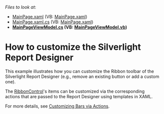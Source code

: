 <!-- default file list -->
*Files to look at*:

* [MainPage.xaml](./CS/SilverlightApplication_ReportDesigner_CustomButton/MainPage.xaml) (VB: [MainPage.xaml](./VB/SilverlightApplication_ReportDesigner_CustomButton/MainPage.xaml))
* [MainPage.xaml.cs](./CS/SilverlightApplication_ReportDesigner_CustomButton/MainPage.xaml.cs) (VB: [MainPage.xaml](./VB/SilverlightApplication_ReportDesigner_CustomButton/MainPage.xaml))
* **[MainPageViewModel.cs](./CS/SilverlightApplication_ReportDesigner_CustomButton/MainPageViewModel.cs) (VB: [MainPageViewModel.vb](./VB/SilverlightApplication_ReportDesigner_CustomButton/MainPageViewModel.vb))**
<!-- default file list end -->
# How to customize the Silverlight Report Designer


<p>This example illustrates how you can customize the Ribbon toolbar of the Silverlight Report Designer (e.g., remove an existing button or add a custom one).</p>
<p>The <a href="http://documentation.devexpress.com/#WPF/clsDevExpressXpfRibbonRibbonControltopic"><u>RibbonControl</u></a>'s items can be customized via the corresponding actions that are passed to the Report Designer using templates in XAML.</p>
<p>For more details, see <a href="http://documentation.devexpress.com/#Silverlight/CustomDocument5038"><u>Customizing Bars via Actions</u></a>.</p>

<br/>


